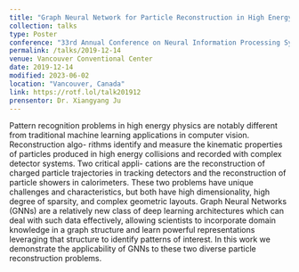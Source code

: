 ```yaml
---
title: "Graph Neural Network for Particle Reconstruction in High Energy Physics detectors"
collection: talks
type: Poster
conference: "33rd Annual Conference on Neural Information Processing Systems"
permalink: /talks/2019-12-14
venue: Vancouver Conventional Center
date: 2019-12-14
modified: 2023-06-02
location: "Vancouver, Canada"
link: https://rotf.lol/talk201912
prensentor: Dr. Xiangyang Ju
---
```


Pattern recognition problems in high energy physics are notably different from
traditional machine learning applications in computer vision. Reconstruction algo-
rithms identify and measure the kinematic properties of particles produced in high
energy collisions and recorded with complex detector systems. Two critical appli-
cations are the reconstruction of charged particle trajectories in tracking detectors
and the reconstruction of particle showers in calorimeters. These two problems
have unique challenges and characteristics, but both have high dimensionality,
high degree of sparsity, and complex geometric layouts. Graph Neural Networks
(GNNs) are a relatively new class of deep learning architectures which can deal
with such data effectively, allowing scientists to incorporate domain knowledge
in a graph structure and learn powerful representations leveraging that structure
to identify patterns of interest. In this work we demonstrate the applicability of
GNNs to these two diverse particle reconstruction problems.